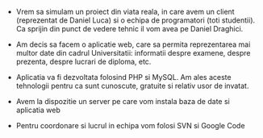   * Vrem sa simulam un proiect din viata reala, in care avem un client (reprezentat de Daniel Luca) si o echipa de programatori (toti studentii). Ca sprijin din punct de vedere tehnic il vom avea pe Daniel Draghici.

  * Am decis sa facem o aplicatie web, care sa permita reprezentarea mai multor date din cadrul Universitatii: informatii despre examene, despre prezenta, despre lucrari de diploma, etc.

  * Aplicatia va fi dezvoltata folosind PHP si MySQL. Am ales aceste tehnologii pentru ca sunt cunoscute, gratuite si relativ usor de invatat.

  * Avem la dispozitie un server pe care vom instala baza de date si aplicatia web

  * Pentru coordonare si lucrul in echipa vom folosi SVN si Google Code